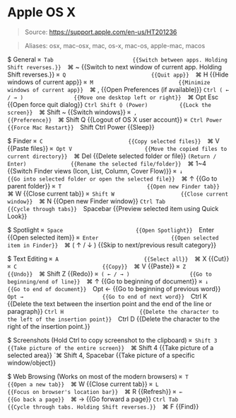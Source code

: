 # Apple OS X

> Source: https://support.apple.com/en-us/HT201236

> Aliases: osx, mac-osx, mac, os-x, mac-os, apple-mac, macos

$ General
    `⌘ Tab                         {{Switch between apps. Holding Shift reverses.}} 
    `⌘ ~                           {{Switch to next window of current app. Holding Shift reverses.}} 
    `⌘ Q                           {{Quit app}} 
    `⌘ H                           {{Hide windows of current app}} 
    `⌘ M                           {{Minimize windows of current app}} 
    `⌘ ,                           {{Open Preferences (if available)}} 
    `Ctrl ( ← / → )                {{Move one desktop left or right}} 
    `⌘ Opt Esc                     {{Open force quit dialog}} 
    `Ctrl Shift ⌽ (Power)          {{Lock the screen}} 
    `⌘ Shift ~                     {{Switch windows}} 
    `⌘ ,                           {{Preference}} 
    `⌘ Shift Q                     {{Logout of OS X user account}} 
    `⌘ Ctrl Power                  {{Force Mac Restart}} 
    `Shift Ctrl Power              {{Sleep}} 

$ Finder
    `⌘ C                           {{Copy selected files}} 
    `⌘ V                           {{Paste files}} 
    `⌘ Opt V                       {{Move the copied files to current directory}} 
    `⌘ Del                         {{Delete selected folder or file}} 
    `(Return / Enter)              {{Rename the selected file/folder}} 
    `⌘ 1~4                         {{Switch Finder views (Icon, List, Column, Cover Flow)}} 
    `⌘ ↓                           {{Go into selected folder or open the selected file}} 
    `⌘ ↑                           {{Go to parent folder}} 
    `⌘ T                           {{Open new Finder tab}} 
    `⌘ W                           {{Close current tab}} 
    `⌘ Shift W                     {{Close current window}} 
    `⌘ N                           {{Open new Finder window}} 
    `Ctrl Tab                      {{Cycle through tabs}} 
    `Spacebar                      {{Preview selected item using Quick Look}} 

$ Spotlight
    `⌘ Space                       {{Open Spotlight}} 
    `Enter                         {{Open selected item}} 
    `⌘ Enter                       {{Open selected item in Finder}} 
    `⌘ ( ↑ / ↓ )                   {{Skip to next/previous result category}} 

$ Text Editing
    `⌘ A                           {{Select all}} 
    `⌘ X                           {{Cut}} 
    `⌘ C                           {{Copy}} 
    `⌘ V                           {{Paste}} 
    `⌘ Z                           {{Undo}} 
    `⌘ Shift Z                     {{Redo}} 
    `⌘ ( ← / → )                   {{Go to beginning/end of line}} 
    `⌘ ↑                           {{Go to beginning of document}} 
    `⌘ ↓                           {{Go to end of document}} 
    `Opt ←                         {{Go to beginning of previous word}} 
    `Opt →                         {{Go to end of next word}} 
    `Ctrl K                        {{Delete the text between the insertion point and the end of the line or paragraph}} 
    `Ctrl H                        {{Delete the character to the left of the insertion point}} 
    `Ctrl D                        {{Delete the character to the right of the insertion point.}} 

$ Screenshots (Hold Ctrl to copy screenshot to the clipboard)
    `⌘ Shift 3                     {{Take picture of the entire screen}} 
    `⌘ Shift 4                     {{Take picture of a selected area}} 
    `⌘ Shift 4, Spacebar           {{Take picture of a specific window/object}} 

$ Web Browsing (Works on most of the modern browsers)
    `⌘ T                           {{Open a new tab}} 
    `⌘ W                           {{Close current tab}} 
    `⌘ L                           {{Focus on browser's location bar}} 
    `⌘ R                           {{Refresh}} 
    `⌘ ←                           {{Go back a page}} 
    `⌘ →                           {{Go forward a page}} 
    `Ctrl Tab                      {{Cycle through tabs. Holding Shift reverses.}} 
    `⌘ F                           {{Find}} 

